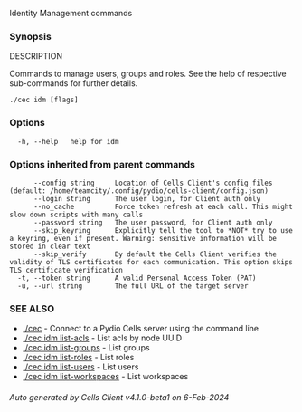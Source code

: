 Identity Management commands

### Synopsis


DESCRIPTION

  Commands to manage users, groups and roles. 
  See the help of respective sub-commands for further details.


```
./cec idm [flags]
```

### Options

```
  -h, --help   help for idm
```

### Options inherited from parent commands

```
      --config string     Location of Cells Client's config files (default: /home/teamcity/.config/pydio/cells-client/config.json)
      --login string      The user login, for Client auth only
      --no_cache          Force token refresh at each call. This might slow down scripts with many calls
      --password string   The user password, for Client auth only
      --skip_keyring      Explicitly tell the tool to *NOT* try to use a keyring, even if present. Warning: sensitive information will be stored in clear text
      --skip_verify       By default the Cells Client verifies the validity of TLS certificates for each communication. This option skips TLS certificate verification
  -t, --token string      A valid Personal Access Token (PAT)
  -u, --url string        The full URL of the target server
```

### SEE ALSO

* [./cec](./cec)	 - Connect to a Pydio Cells server using the command line
* [./cec idm list-acls](./cec-idm-list-acls)	 - List acls by node UUID
* [./cec idm list-groups](./cec-idm-list-groups)	 - List groups
* [./cec idm list-roles](./cec-idm-list-roles)	 - List roles
* [./cec idm list-users](./cec-idm-list-users)	 - List users
* [./cec idm list-workspaces](./cec-idm-list-workspaces)	 - List workspaces

###### Auto generated by Cells Client v4.1.0-beta1 on 6-Feb-2024
